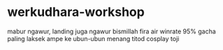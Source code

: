 # werkudhara-workshop
mabur ngawur, landing juga ngawur
bismillah fira air winrate 95% gacha paling laksek ampe ke ubun-ubun
menang titod cosplay toji
